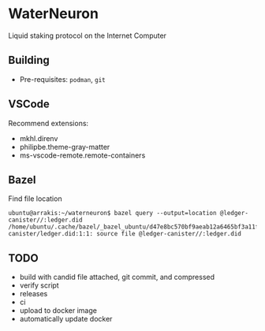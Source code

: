 # WaterNeuron
Liquid staking protocol on the Internet Computer

## Building

-   Pre-requisites: `podman`, `git`

## VSCode

Recommend extensions:
- mkhl.direnv
- philipbe.theme-gray-matter
- ms-vscode-remote.remote-containers

## Bazel

Find file location
```
ubuntu@arrakis:~/waterneuron$ bazel query --output=location @ledger-canister//:ledger.did
/home/ubuntu/.cache/bazel/_bazel_ubuntu/d47e8bc570bf9aeab12a6465bf3a11fb/external/ledger-canister/ledger.did:1:1: source file @ledger-canister//:ledger.did
```

## TODO
-   build with candid file attached, git commit, and compressed
-   verify script
-   releases
-   ci
-   upload to docker image
-   automatically update docker
